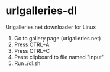 # urlgalleries-dl
Urlgalleries.net downloader for Linux

1) Go to gallery page (urlgalleries.net)
2) Press CTRL+A
3) Press CTRL+C
4) Paste clipboard to file named "input"
5) Run ./dl.sh
